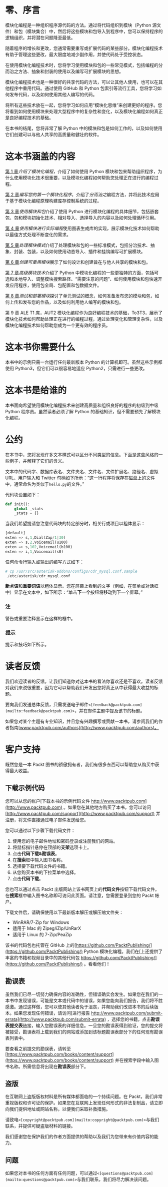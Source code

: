 # 零、序言

模块化编程是一种组织程序源代码的方法。通过将代码组织到模块（Python 源文件）和包（模块集合）中，然后将这些模块和包导入到程序中，您可以保持程序的逻辑组织，并将潜在问题降至最低。

随着程序的增长和更改，您通常需要重写或扩展代码的某些部分。模块化编程技术有助于管理这些更改，最大限度地减少副作用，并使代码处于受控状态。

在使用模块化编程技术时，您将学习使用模块和包的一些常见模式，包括编程的分而治之方法、抽象和封装的使用以及编写可扩展模块的思想。

模块化编程技术也是一种很好的共享代码的方法，可以让其他人使用，也可以在其他程序中重用代码。通过使用 GitHub 和 Python 包索引等流行工具，您将学习如何发布代码，以及如何使用其他人编写的代码。

将所有这些技术放在一起，您将学习如何应用“模块化思维”来创建更好的程序。您将看到如何使用模块来处理大型程序中的复杂性和变化，以及模块化编程如何真正是良好编程技术的基础。

在本书的结尾，您将非常了解 Python 中的模块和包是如何工作的，以及如何使用它们创建可以与他人共享的高质量和健壮的软件。

# 这本书涵盖的内容

[第 1 章](1.html "Chapter 1. Introducing Modular Programming")*介绍了模块化编程*，介绍了如何使用 Python 模块和包来帮助组织程序，为什么使用模块化技术很重要，以及模块化编程如何帮助您处理正在进行的编程过程。

[第 2 章](2.html "Chapter 2. Writing Your First Modular Program")*编写您的第一个模块化程序*，介绍了*分而治之*编程方法，并将此技术应用于基于模块化编程原理构建库存控制系统的过程。

[第 3 章](3.html "Chapter 3. Using Modules and Packages")*使用模块和包*介绍了使用 Python 进行模块化编程的具体细节，包括嵌套包、包和模块初始化技术、相对导入、选择导入的内容以及如何处理循环引用。

[第 4 章](4.html "Chapter 4. Using Modules for Real-World Programming")*使用模块进行实际编程*使用图表生成库的实现，展示模块化技术如何帮助以最佳方式处理不断变化的需求。

[第 5 章](5.html "Chapter 5. Working with Module Patterns")*处理模块模式*介绍了处理模块和包的一些标准模式，包括分治技术、抽象、封装、包装，以及如何使用动态导入、插件和挂钩编写可扩展模块。

[第 6 章](6.html "Chapter 6. Creating Reusable Modules")*创建可重用模块*展示了如何设计和创建旨在与他人共享的模块和包。

[第 7 章](7.html "Chapter 7. Advanced Module Techniques")*高级模块技术*介绍了 Python 中模块化编程的一些更独特的方面，包括可选和本地导入、调整模块搜索路径、“需要注意的问题”、如何使用模块和包快速开发应用程序，使用包全局、包配置和包数据文件。

[第 8 章](8.html "Chapter 8. Testing and Deploying Modules")*测试和部署模块*探讨了单元测试的概念，如何准备发布您的模块和包，如何上传和发布您的作品，以及如何利用他人编写的模块和包。

第 9 章 ALE T1 席，AUT2 模块化编程作为良好编程技术的基础，To3T3，展示了模块化技术如何帮助处理正在进行的编程过程，通过处理变化和管理复杂性，以及模块化编程技术如何帮助您成为一个更有效的程序员。

# 这本书你需要什么

本书中的示例只需一台运行任何最新版本 Python 的计算机即可。虽然这些示例都使用 Python3，但它们可以很容易地适应 Python2，只需进行一些更改。

# 这本书是给谁的

本书面向希望使用模块化编程技术来创建高质量和组织良好的程序的初级到中级 Python 程序员。虽然读者必须了解 Python 的基础知识，但不需要预先了解模块化编程。

# 公约

在本书中，您将发现许多文本样式可以区分不同类型的信息。下面是这些风格的一些例子，并解释了它们的含义。

文本中的代码字、数据库表名、文件夹名、文件名、文件扩展名、路径名、虚拟 URL、用户输入和 Twitter 句柄如下所示：“这一行程序将保存在磁盘上的文件中，通常命名为类似于`hello.py`的文件。”

代码块设置如下：

```py
def init():
    global _stats
    _stats = {}
```

当我们希望提请您注意代码块的特定部分时，相关行或项目以粗体显示：

```py
[default]
exten => s,1,Dial(Zap/1|30)
exten => s,2,Voicemail(u100)
exten => s,102,Voicemail(b100)
exten => i,1,Voicemail(s0)
```

任何命令行输入或输出的编写方式如下：

```py
# cp /usr/src/asterisk-addons/configs/cdr_mysql.conf.sample
 /etc/asterisk/cdr_mysql.conf

```

**新术语**和**重要词语**以粗体显示。您在屏幕上看到的文字（例如，在菜单或对话框中）显示在文本中，如下所示：“单击**下一个**按钮将移动到下一个屏幕。”

### 注

警告或重要注释显示在这样的框中。

### 提示

提示和技巧如下所示。

# 读者反馈

我们欢迎读者的反馈。让我们知道你对这本书的看法你喜欢还是不喜欢。读者反馈对我们来说很重要，因为它可以帮助我们开发出您将真正从中获得最大收益的标题。

要向我们发送总体反馈，只需发送电子邮件`<[feedback@packtpub.com](mailto:feedback@packtpub.com)>`，并在邮件主题中提及该书的标题。

如果您对某个主题有专业知识，并且您有兴趣撰写或贡献一本书，请参阅我们的作者指南[www.packtpub.com/authors](http://www.packtpub.com/authors)。

# 客户支持

既然您是一本 Packt 图书的骄傲拥有者，我们有很多东西可以帮助您从购买中获得最大收益。

## 下载示例代码

您可以从您的帐户[下载本书的示例代码文件 http://www.packtpub.com](http://www.packtpub.com) 。如果您在其他地方购买了本书，您可以访问[http://www.packtpub.com/support](http://www.packtpub.com/support) 并注册，将文件直接通过电子邮件发送给您。

您可以通过以下步骤下载代码文件：

1.  使用您的电子邮件地址和密码登录或注册我们的网站。
2.  将鼠标指针悬停在顶部的**支架**选项卡上。
3.  点击**代码下载&勘误表**。
4.  在**搜索**框中输入图书名称。
5.  选择要下载代码文件的书籍。
6.  从您购买本书的下拉菜单中选择。
7.  点击**代码下载**。

您也可以通过点击 Packt 出版网站上该书网页上的**代码文件**按钮下载代码文件。在**搜索**框中输入图书名称即可访问此页面。请注意，您需要登录到您的 Packt 帐户。

下载文件后，请确保使用以下最新版本解压或解压缩文件夹：

*   WinRAR/7-Zip for Windows
*   适用于 Mac 的 Zipeg/iZip/UnRarX
*   适用于 Linux 的 7-Zip/PeaZip

该书的代码包也托管在 GitHub 上的[https://github.com/PacktPublishing/](https://github.com/PacktPublishing/) Python 模块化编程。我们在[上还提供了丰富的书籍和视频目录中的其他代码包 https://github.com/PacktPublishing/](https://github.com/PacktPublishing/) 。看看他们！

## 勘误表

虽然我们已尽一切努力确保内容的准确性，但错误确实会发生。如果您在我们的一本书中发现错误，可能是文本或代码中的错误，如果您能向我们报告，我们将不胜感激。通过这样做，您可以使其他读者免于沮丧，并帮助我们改进本书的后续版本。如果您发现任何错误，请访问[进行报告 http://www.packtpub.com/submit-errata](http://www.packtpub.com/submit-errata) ，选择您的书籍，点击**勘误表提交表**链接，输入您勘误表的详细信息。一旦您的勘误表得到验证，您的提交将被接受，勘误表将上载到我们的网站或添加到该标题勘误表部分下的任何现有勘误表列表中。

要查看之前提交的勘误表，请转至[https://www.packtpub.com/books/content/support](https://www.packtpub.com/books/content/support) 并在搜索字段中输入图书名称。所需信息将出现在**勘误表**部分下。

## 盗版

在互联网上盗版版权材料是所有媒体都面临的一个持续问题。在 Packt，我们非常重视版权和许可证的保护。如果您在互联网上发现任何形式的非法复制品，请立即向我们提供地址或网站名称，以便我们采取补救措施。

请致电`<[copyright@packtpub.com](mailto:copyright@packtpub.com)>`与我们联系，并提供可疑盗版材料的链接。

我们感谢您在保护我们的作者方面提供的帮助以及我们为您带来有价值内容的能力。

## 问题

如果您对本书的任何方面有任何问题，可以通过`<[questions@packtpub.com](mailto:questions@packtpub.com)>`与我们联系，我们将尽力解决该问题。